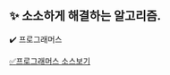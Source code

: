## :sparkles: 소소하게 해결하는 알고리즘.

:heavy_check_mark: 프로그래머스 

[:white_check_mark:프로그래머스 소스보기](https://github.com/garten-song/algorithm/tree/main/programmers) 
